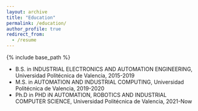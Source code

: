 ```yaml
---
layout: archive
title: "Education"
permalink: /education/
author_profile: true
redirect_from:
  - /resume
---
```


{% include base_path %}

* B.S. in INDUSTRIAL ELECTRONICS AND AUTOMATION ENGINEERING, Universidad Politécnica de Valencia, 2015-2019
* M.S. in AUTOMATION AND INDUSTRIAL COMPUTING, Universidad Politécnica de Valencia, 2019-2020
* Ph.D in PHD iN AUTOMATION, ROBOTICS AND INDUSTRIAL COMPUTER SCIENCE, Universidad Politécnica de Valencia, 2021-Now 
